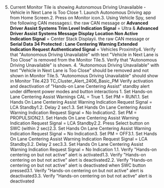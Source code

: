 5. Current Monitor Tile is showing Autonomous Driving Unavailable - Vehicle in Next Lane is Too Close 1. Launch Autonomous Driving app from Home Screen.2. Press on Monitor icon.3. Using Vehicle Spy, send the following CAN messages:i. the raw CAN message or **Advanced Driver Assist Systems Trim Level Indication Signal** = Ultra & **Advanced Driver Assist Systems Message Display Location Non Active Indication Signal** = Center Stack Displayii. the raw CAN message or **Serial Data 34 Protected : Lane Centering Warning Extended Indication Request Authenticated Signal** = Vehicles Proximity4. Verify that "Autonomous Driving Unavailable" with text "Vehicle in Next Lane is Too Close" is removed from the Monitor Tile.5. Verify that "Autonomous Driving Unavailable" is shown. 4. "Autonomous Driving Unavailable" with text "Vehicle in Next Lane is Too Close" should be removed and not shown in Monitor Tile.5. "Autonomous Driving Unavailable" should show in Monitor Tile.423 TC_Cluster_Alert_2406_Basic_PM Verify activation and deactivation of "Hands-on Lane Centering Assist" standby alert under different power modes and button interactions 1. Set Hands-on Lane Centering Assist Warnings CAL = True 1. Set PM = RUN1.1. Set Hands On Lane Centering Assist Warning Indication Request Signal = LCA Standby1.2. Delay 2 sec1.3. Set Hands On Lane Centering Assist Warning Indication Request Signal = No Indication2. Set PM = PROPULSION2.1. Set Hands On Lane Centering Assist Warning Indication Request Signal = LCA Standby2.2. Press Select button on SWC (within 2 sec)2.3. Set Hands On Lane Centering Assist Warning Indication Request Signal = No Indication3. Set PM = OFF3.1. Set Hands On Lane Centering Assist Warning Indication Request Signal = LCA Standby3.2. Delay 2 sec3.3. Set Hands On Lane Centering Assist Warning Indication Request Signal = No Indication 1.1. Verify "Hands-on centering on but not active" alert is activated1.3. Verify "Hands-on centering on but not active" alert is deactivated2.2. Verify "Hands-on centering on but not active" alert is deactivated when SWC button pressed3.1. Verify "Hands-on centering on but not active" alert is deactivated3.3. Verify "Hands-on centering on but not active" alert is deactivated